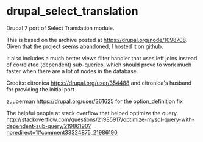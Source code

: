 drupal_select_translation
=========================

Drupal 7 port of Select Translation module.

This is based on the archive posted at https://drupal.org/node/1098708.
Given that the project seems abandoned, I hosted it on github.

It also includes a much better views filter handler that uses left joins instead of correlated (dependent) sub-queries,
which should prove to work much faster when there are a lot of nodes in the database.

Credits:
citronica https://drupal.org/user/354488 and citronica's husband for providing the initial port

zuuperman https://drupal.org/user/361625 for the option_definition fix

The helpful people at stack overflow that helped optimize the query.
http://stackoverflow.com/questions/21985917/optimize-mysql-query-with-dependent-sub-query/21986190?noredirect=1#comment33324875_21986190

